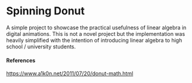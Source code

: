 # Spinning Donut
A simple project to showcase the practical usefulness of linear algebra in digital animations.
This is not a novel project but the implementation was heavily simplified with the intention of introducing linear algebra to high school / university students.

#### References
https://www.a1k0n.net/2011/07/20/donut-math.html
